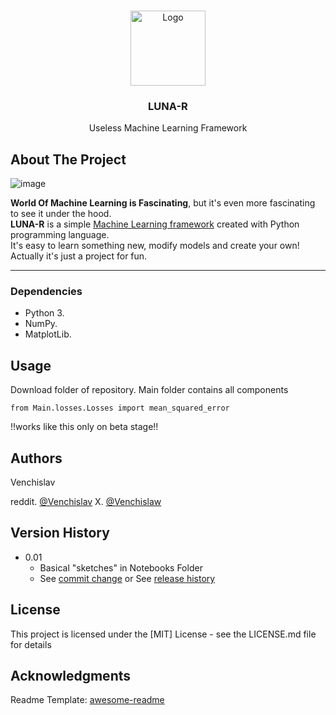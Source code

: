 <!-- Improved compatibility of back to top link: See: https://github.com/othneildrew/Best-README-Template/pull/73 -->
<a name="readme-top"></a>

<!-- PROJECT LOGO -->
<br />
<div align="center">
  <a href="https://github.com/othneildrew/Best-README-Template">
    <img src="https://i.ibb.co/pZFryrQ/logo-no-bg-transformed.png" alt="Logo" width="120" height="120">
  </a>

  <h3 align="center">LUNA-R</h3>

  <p align="center">
    Useless Machine Learning Framework
    <br />
</div>


<!-- ABOUT THE PROJECT -->
## About The Project
![image](https://github.com/Venchislav/LUNA-R/assets/97972996/11b8accc-2072-421a-95fa-5ee436e35e59)


**World Of Machine Learning is Fascinating**, but it's even more fascinating to see it under the hood. <br> **LUNA-R** is a simple <ins>Machine Learning framework</ins> created with Python programming language. <br> It's easy to learn something new, modify models and create your own! <br>
Actually it's just a project for fun.
___

### Dependencies

* Python 3.
* NumPy.
* MatplotLib.

## Usage

Download folder of repository.
Main folder contains all components
```
from Main.losses.Losses import mean_squared_error
```
!!works like this only on beta stage!!

## Authors

Venchislav

reddit. [@Venchislav](https://www.reddit.com/user/Venchislav/)
X. [@Venchislaw](https://twitter.com/venchisla75545)

## Version History

* 0.01
    * Basical "sketches" in Notebooks Folder
    * See [commit change]() or See [release history]()

## License

This project is licensed under the [MIT] License - see the LICENSE.md file for details

## Acknowledgments

Readme Template:
[awesome-readme](https://github.com/matiassingers/awesome-readme)
